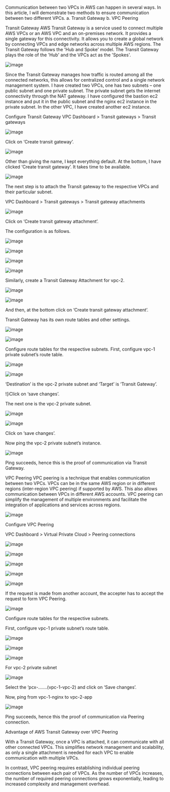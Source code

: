 Communication between two VPCs in AWS can happen in several ways. In this article, I will demonstrate two methods to ensure communication between two different VPCs.
a.      Transit Gateway
b.     VPC Peering

Transit Gateway
AWS Transit Gateway is a service used to connect multiple AWS VPCs or an AWS VPC and an on-premises network. It provides a single gateway for this connectivity. It allows you to create a global network by connecting VPCs and edge networks across multiple AWS regions.
The Transit Gateway follows the 'Hub and Spoke' model. The Transit Gateway plays the role of the 'Hub' and the VPCs act as the 'Spokes'.

![image](https://github.com/Amirul1994/devops/assets/119165587/a76f745f-1724-400a-8dba-d4396d63f86b)

Since the Transit Gateway manages how traffic is routed among all the connected networks, this allows for centralized control and a single network management system.
I have created two VPCs, one has two subnets – one public subnet and one private subnet. The private subnet gets the internet connectivity through the NAT gateway.  I have configured the bastion ec2 instance and put it in the public subnet and the nginx ec2 instance in the private subnet. In the other VPC, I have created another ec2 instance.

Configure Transit Gateway
VPC Dashboard > Transit gateways > Transit gateways

![image](https://github.com/Amirul1994/devops/assets/119165587/1f48f2ea-d440-4597-93da-fc6d7935c1cf)

Click on ‘Create transit gateway’.

![image](https://github.com/Amirul1994/devops/assets/119165587/9ff56966-68bc-4c53-907b-f1ffc978f48e)

Other than giving the name, I kept everything default. At the bottom, I have clicked ‘Create transit gateway’. It takes time to be available.

![image](https://github.com/Amirul1994/devops/assets/119165587/d953c203-2d9e-4e21-b88c-888ff9fbd7ec)

The next step is to attach the Transit gateway to the respective VPCs and their particular subnet.

VPC Dashboard > Transit gateways > Transit gateway attachments

![image](https://github.com/Amirul1994/devops/assets/119165587/d7de3da3-5b34-43a8-a326-7e653672290d)

Click on ‘Create transit gateway attachment’.

The configuration is as follows.

![image](https://github.com/Amirul1994/devops/assets/119165587/446b677b-0f6c-4cb0-a7c3-307a97791fb8)

![image](https://github.com/Amirul1994/devops/assets/119165587/62a64266-5b7d-4c22-9dbf-c40c0c20d19a)

![image](https://github.com/Amirul1994/devops/assets/119165587/def0a7ab-2887-4120-9609-c68c6bd3f9ba)

![image](https://github.com/Amirul1994/devops/assets/119165587/a3c03eef-8f92-400c-8047-3cdf5a7d3a86)

Similarly, create a Transit Gateway Attachment for vpc-2.

![image](https://github.com/Amirul1994/devops/assets/119165587/e3ba8a6f-585f-4510-9813-9aae8e8274ab)

![image](https://github.com/Amirul1994/devops/assets/119165587/b1337726-a9e2-498d-8809-aa30ab8bdd1b)

And then, at the bottom click on ‘Create transit gateway attachment’.

Transit Gateway has its own route tables and other settings.

![image](https://github.com/Amirul1994/devops/assets/119165587/05b6cf04-73e8-4adc-8bb1-7ec951450a4c)

![image](https://github.com/Amirul1994/devops/assets/119165587/f23edef4-eb35-4aa1-b663-4fea5d518170)

Configure route tables for the respective subnets.
First, configure vpc-1 private subnet’s route table.

![image](https://github.com/Amirul1994/devops/assets/119165587/36e7a097-7033-4577-9a8f-5e8ea455dc28)

![image](https://github.com/Amirul1994/devops/assets/119165587/87f383c5-88e9-4a09-8a72-b825a028bc46)

‘Destination’ is the vpc-2 private subnet and ‘Target’ is ‘Transit Gateway’.

![iClick on ‘save changes’.

The next one is the vpc-2 private subnet.

![image](https://github.com/Amirul1994/devops/assets/119165587/245ba40e-1ae8-4ff4-9f17-c1bd56e982e5)

![image](https://github.com/Amirul1994/devops/assets/119165587/1eb76e9d-c542-4685-bead-2561d03d0994)

Click on ‘save changes’.

Now ping the vpc-2 private subnet’s instance.

![image](https://github.com/Amirul1994/devops/assets/119165587/d15a278f-c1d0-47c7-8791-a246f2b91688)

Ping succeeds, hence this is the proof of communication via Transit Gateway.

VPC Peering
VPC peering is a technique that enables communication between two VPCs. VPCs can be in the same AWS region or in different regions (inter-region VPC peering) if supported by AWS. This also allows communication between VPCs in different AWS accounts. VPC peering can simplify the management of multiple environments and facilitate the integration of applications and services across regions.

![image](https://github.com/Amirul1994/devops/assets/119165587/05d4d199-53b2-4553-9129-742cd7d9efd6)

Configure VPC Peering 

VPC Dashboard > Virtual Private Cloud > Peering connections

![image](https://github.com/Amirul1994/devops/assets/119165587/62aabc75-2986-41d6-a902-862f7375562d)

![image](https://github.com/Amirul1994/devops/assets/119165587/6f3c134a-dbfd-4727-b084-cdd3226363f4)

![image](https://github.com/Amirul1994/devops/assets/119165587/c19a0b11-74c8-496d-8e66-ec74779665cf)

![image](https://github.com/Amirul1994/devops/assets/119165587/087d86b9-3cf8-44d6-a48c-2627a908e79a)

![image](https://github.com/Amirul1994/devops/assets/119165587/c541d1e2-f326-42ec-af60-8e0ab4470673)

If the request is made from another account, the accepter has to accept the request to form VPC Peering.

![image](https://github.com/Amirul1994/devops/assets/119165587/0ef9f2c4-704e-4fbe-9ad0-35af690bc152)

Configure route tables for the respective subnets.

First, configure vpc-1 private subnet’s route table.

![image](https://github.com/Amirul1994/devops/assets/119165587/76741e5b-2775-444b-8fbe-8e07c0f839f3)

![image](https://github.com/Amirul1994/devops/assets/119165587/08426213-6692-450f-a715-ff14fcacd8b9)

![image](https://github.com/Amirul1994/devops/assets/119165587/284c4dde-4c82-47c5-b348-ebb7b17ad77f)

For vpc-2 private subnet 

![image](https://github.com/Amirul1994/devops/assets/119165587/fb314ff9-5e09-49ec-b861-acd784e6e7e1)

Select the ‘pcx-…….(vpc-1-vpc-2) and click on ‘Save changes’.

Now, ping from vpc-1-nginx to vpc-2-app

![image](https://github.com/Amirul1994/devops/assets/119165587/dd46a9d0-2e5e-485f-8683-89b48fc8daf9)

Ping succeeds, hence this the proof of communication via Peering connection.

Advantage of AWS Transit Gateway over VPC Peering

With a Transit Gateway, once a VPC is attached, it can communicate with all other connected VPCs. This simplifies network management and scalability, as only a single attachment is needed for each VPC to enable communication with multiple VPCs.

In contrast, VPC peering requires establishing individual peering connections between each pair of VPCs. As the number of VPCs increases, the number of required peering connections grows exponentially, leading to increased complexity and management overhead.
